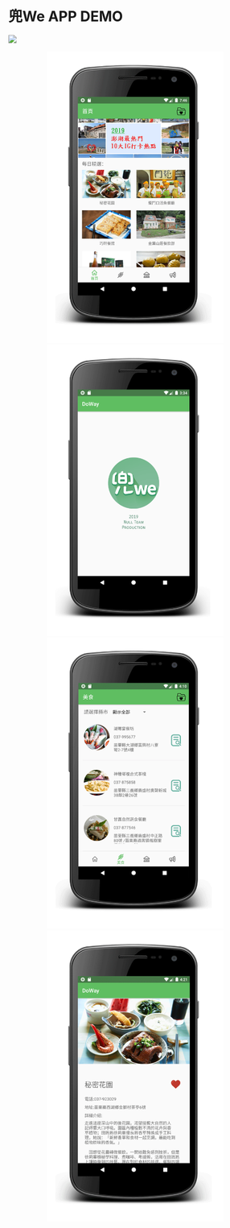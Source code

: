 # 兜We APP DEMO
![](img_url)
<div align=center><img width="350" height="" src="https://github.com/iamavrilsfanlearncode/DoWay/blob/master/home.gif"></div>

<div align=center><img width="350" height="" src="https://github.com/iamavrilsfanlearncode/DoWay/blob/master/splash.gif"></div>

<div align=center><img width="350" height="" src="https://github.com/iamavrilsfanlearncode/DoWay/blob/master/list.gif"></div>

<div align=center><img width="350" height="" src="https://github.com/iamavrilsfanlearncode/DoWay/blob/master/detail.gif"></div>
